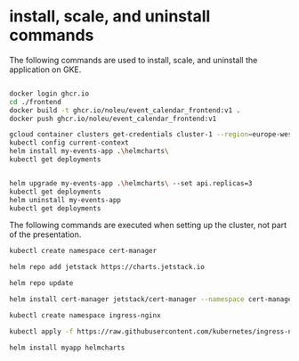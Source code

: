 # install, scale, and uninstall commands

The following commands are used to install, scale, and uninstall the application on GKE.

```bash

docker login ghcr.io
cd ./frontend
docker build -t ghcr.io/noleu/event_calendar_frontend:v1 .
docker push ghcr.io/noleu/event_calendar_frontend:v1

gcloud container clusters get-credentials cluster-1 --region=europe-west1-b
kubectl config current-context
helm install my-events-app .\helmcharts\
kubectl get deployments


helm upgrade my-events-app .\helmcharts\ --set api.replicas=3
kubectl get deployments
helm uninstall my-events-app
kubectl get deployments
```
The following commands are executed when setting up the cluster, not part of the presentation.

```bash
kubectl create namespace cert-manager

helm repo add jetstack https://charts.jetstack.io

helm repo update

helm install cert-manager jetstack/cert-manager --namespace cert-manager --version v1.8.0 --set installCRDs=true

kubectl create namespace ingress-nginx

kubectl apply -f https://raw.githubusercontent.com/kubernetes/ingress-nginx/main/deploy/static/provider/cloud/deploy.yaml

helm install myapp helmcharts

```